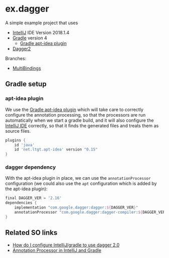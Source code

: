 # ex.dagger

A simple example project that uses
- [IntelliJ](https://www.jetbrains.com/idea/) IDE Version 2018.1.4
- [Gradle](https://gradle.org) version 4 
  - [Gradle apt-idea plugin](https://github.com/tbroyer/gradle-apt-plugin#intellij-idea)
- [Dagger2 ](https://google.github.io/dagger/)

Branches:
- [MultiBindings](../../tree/MultiBindings)

## Gradle setup

### apt-idea plugin
We use the [Gradle apt-idea plugin](https://github.com/tbroyer/gradle-apt-plugin#intellij-idea) which will take 
care to correctly configure the annotation processing, so that the processors are run automatically when
we start a gradle build, and it will also configure the [IntelliJ IDE](https://www.jetbrains.com/idea/) correctly, so that 
it finds the generated files and treats them as source files.

```gradle
plugins {
    id 'java'
    id 'net.ltgt.apt-idea' version "0.15"
}
```
### dagger dependency
With the apt-idea plugin in place, we can use the `annotationProcessor`
configuration (we could also use the `apt` configuration which is added by the apt-idea plugin):

```gradle
final DAGGER_VER = '2.16'
dependencies {
    implementation "com.google.dagger:dagger:${DAGGER_VER}"
    annotationProcessor "com.google.dagger:dagger-compiler:${DAGGER_VER}"
}
```


## Related SO links
- [How do I configure IntelliJ/gradle to use dagger 2.0
](https://stackoverflow.com/a/50551416/6287240)
- [Annotation Processor in IntelliJ and Gradle
](https://stackoverflow.com/questions/42441844/annotation-processor-in-intellij-and-gradle)

